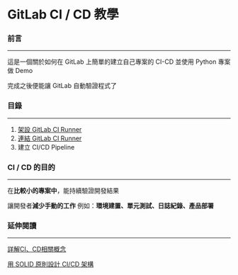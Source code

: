 # GitLab CI / CD 教學

### 前言
----
這是一個關於如何在 GitLab 上簡單的建立自己專案的 CI-CD 並使用 Python 專案做 Demo

完成之後便能讓 GitLab 自動驗證程式了

### 目錄
---
1. [架設 GitLab CI Runner](/step1/README.md)
2. [連結 GitLab CI Runner](/step2/README.md)
3. 建立 CI/CD Pipeline

### CI / CD 的目的
----
在**比較小的專案中**，能持續驗證開發結果 

讓開發者**減少手動的工作**  例如：**環境建置、單元測試、日誌紀錄、產品部署**


### 延伸閱讀
----
[詳解CI、CD相關概念](https://www.itread01.com/content/1549229610.html)

[用 SOLID 原則設計 CI/CD 架構](https://medium.com/@genchilu/%E7%94%A8-solid-%E5%8E%9F%E5%89%87%E7%9A%84%E8%A7%92%E5%BA%A6%E6%80%9D%E8%80%83-ci-cd-32d16775e6a6)
